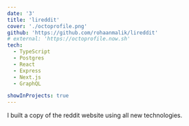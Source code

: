 ```yaml
---
date: '3'
title: 'lireddit'
cover: './octoprofile.png'
github: 'https://github.com/rohaanmalik/lireddit'
# external: 'https://octoprofile.now.sh'
tech:
  - TypeScript
  - Postgres
  - React
  - Express
  - Next.js
  - GraphQL

showInProjects: true
---
```


I built a copy of the reddit website using all new technologies.
